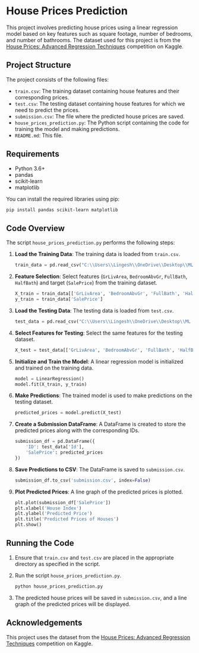 # House Prices Prediction

This project involves predicting house prices using a linear regression model based on key features such as square footage, number of bedrooms, and number of bathrooms. The dataset used for this project is from the [House Prices: Advanced Regression Techniques](https://www.kaggle.com/c/house-prices-advanced-regression-techniques) competition on Kaggle.

## Project Structure

The project consists of the following files:

- `train.csv`: The training dataset containing house features and their corresponding prices.
- `test.csv`: The testing dataset containing house features for which we need to predict the prices.
- `submission.csv`: The file where the predicted house prices are saved.
- `house_prices_prediction.py`: The Python script containing the code for training the model and making predictions.
- `README.md`: This file.

## Requirements

- Python 3.6+
- pandas
- scikit-learn
- matplotlib

You can install the required libraries using pip:

```sh
pip install pandas scikit-learn matplotlib
```

## Code Overview

The script `house_prices_prediction.py` performs the following steps:

1. **Load the Training Data**: The training data is loaded from `train.csv`.

    ```python
    train_data = pd.read_csv("C:\\Users\\Lingesh\\OneDrive\\Desktop\\ML Intern\\house-prices-advanced-regression-techniques\\train.csv")
    ```

2. **Feature Selection**: Select features (`GrLivArea`, `BedroomAbvGr`, `FullBath`, `HalfBath`) and target (`SalePrice`) from the training dataset.

    ```python
    X_train = train_data[['GrLivArea', 'BedroomAbvGr', 'FullBath', 'HalfBath']]
    y_train = train_data['SalePrice']
    ```

3. **Load the Testing Data**: The testing data is loaded from `test.csv`.

    ```python
    test_data = pd.read_csv("C:\\Users\\Lingesh\\OneDrive\\Desktop\\ML Intern\\house-prices-advanced-regression-techniques\\test.csv")
    ```

4. **Select Features for Testing**: Select the same features for the testing dataset.

    ```python
    X_test = test_data[['GrLivArea', 'BedroomAbvGr', 'FullBath', 'HalfBath']]
    ```

5. **Initialize and Train the Model**: A linear regression model is initialized and trained on the training data.

    ```python
    model = LinearRegression()
    model.fit(X_train, y_train)
    ```

6. **Make Predictions**: The trained model is used to make predictions on the testing dataset.

    ```python
    predicted_prices = model.predict(X_test)
    ```

7. **Create a Submission DataFrame**: A DataFrame is created to store the predicted prices along with the corresponding IDs.

    ```python
    submission_df = pd.DataFrame({
        'ID': test_data['Id'],
        'SalePrice': predicted_prices
    })
    ```

8. **Save Predictions to CSV**: The DataFrame is saved to `submission.csv`.

    ```python
    submission_df.to_csv('submission.csv', index=False)
    ```

9. **Plot Predicted Prices**: A line graph of the predicted prices is plotted.

    ```python
    plt.plot(submission_df['SalePrice'])
    plt.xlabel('House Index')
    plt.ylabel('Predicted Price')
    plt.title('Predicted Prices of Houses')
    plt.show()
    ```

## Running the Code

1. Ensure that `train.csv` and `test.csv` are placed in the appropriate directory as specified in the script.
2. Run the script `house_prices_prediction.py`.

    ```sh
    python house_prices_prediction.py
    ```

3. The predicted house prices will be saved in `submission.csv`, and a line graph of the predicted prices will be displayed.

## Acknowledgements

This project uses the dataset from the [House Prices: Advanced Regression Techniques](https://www.kaggle.com/c/house-prices-advanced-regression-techniques) competition on Kaggle.

